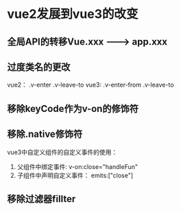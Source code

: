 # vue2发展到vue3的改变

## 全局API的转移Vue.xxx  --->  app.xxx

## 过度类名的更改
   vue2： .v-enter  .v-leave-to
   vue3:  .v-enter-from   .v-leave-to

## 移除keyCode作为v-on的修饰符

## 移除.native修饰符
   vue3中自定义组件的自定义事件的使用：
   1. 父组件中绑定事件: v-on:close="handleFun"
   2. 子组件中声明自定义事件： emits:["close"]

## 移除过滤器fillter